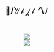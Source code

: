 <h2 align="center">🌸/ᐠ ̷  ̷𝅒 ̷‸ ̷𝅒 ̷ ᐟ\ﾉ</h2>
<br>
<p align="center">
  <a>
    <img src="https://skillicons.dev/icons?i=discord,bots,github,python,javascript,typescript,nodejs" /><br>
    <img src="https://skillicons.dev/icons?i=redis,mongodb,bash,git,powershell,vscode,visualstudio" />
  </a>
</p>
